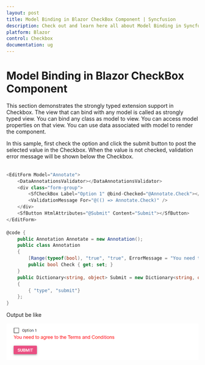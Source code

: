 ```yaml
---
layout: post
title: Model Binding in Blazor CheckBox Component | Syncfusion
description: Check out and learn here all about Model Binding in Syncfusion Blazor CheckBox component and much more.
platform: Blazor
control: Checkbox
documentation: ug
---
```


# Model Binding in Blazor CheckBox Component

This section demonstrates the strongly typed extension support in Checkbox. The view that can bind with any model is called as strongly typed view. You can bind any class as model to view. You can access model properties on that view. You can use data associated with model to render the component.

In this sample, first check the option and click the submit button to post the selected value in the Checkbox. When the value is not checked, validation error message will be shown below the Checkbox.

```csharp

<EditForm Model="Annotate">
    <DataAnnotationsValidator></DataAnnotationsValidator>
    <div class="form-group">
        <SfCheckBox Label="Option 1" @bind-Checked="@Annotate.Check"></SfCheckBox>
        <ValidationMessage For="@(() => Annotate.Check)" />
    </div>
    <SfButton HtmlAttributes="@Submit" Content="Submit"></SfButton>
</EditForm>

@code {
    public Annotation Annotate = new Annotation();
    public class Annotation
    {
        [Range(typeof(bool), "true", "true", ErrorMessage = "You need to agree to the Terms and Conditions")]
        public bool Check { get; set; }
    }
    public Dictionary<string, object> Submit = new Dictionary<string, object>()
    {
        { "type", "submit"}
    };
}

```

Output be like

![Model Binding in Blazor CheckBox](./../images/blazor-checkbox-model-binding.png)